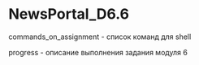 # NewsPortal_D6.6

commands_on_assignment - список команд для shell

progress - описание выполнения задания модуля 6